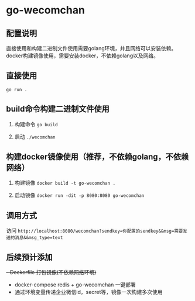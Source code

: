 # go-wecomchan 

## 配置说明

直接使用和构建二进制文件使用需要golang环境，并且网络可以安装依赖。
docker构建镜像使用，需要安装docker，不依赖golang以及网络。

## 直接使用

`go run .`

## build命令构建二进制文件使用
1. 构建命令
`go build`

2. 启动
`./wecomchan`

## 构建docker镜像使用（推荐，不依赖golang，不依赖网络）

1. 构建镜像
`docker build -t go-wecomchan .`

2. 启动镜像
`docker run -dit -p 8080:8080 go-wecomchan`

## 调用方式

访问 `http://localhost:8080/wecomchan?sendkey=你配置的sendkey&&msg=需要发送的消息&&msg_type=text`

## 后续预计添加

~~- Dockerfile 打包镜像(不依赖网络环境)~~
- docker-compose redis + go-wecomchan 一键部署
- 通过环境变量传递企业微信id，secret等，镜像一次构建多次使用
